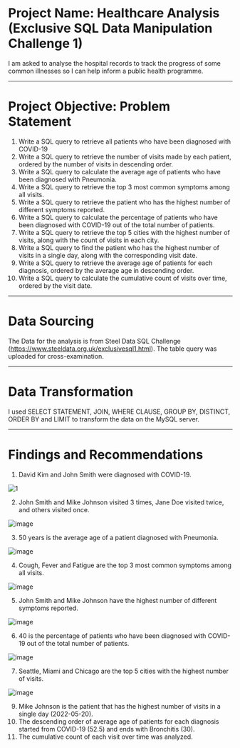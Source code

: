 # Project Name: Healthcare Analysis (Exclusive SQL Data Manipulation Challenge 1)
I am asked to analyse the hospital records to track the progress of some common illnesses so I can help inform a public health programme.

----
# Project Objective: Problem Statement
1. Write a SQL query to retrieve all patients who have been diagnosed with COVID-19
2. Write a SQL query to retrieve the number of visits made by each patient, ordered by the number of visits in descending order.
3. Write a SQL query to calculate the average age of patients who have been diagnosed with Pneumonia.
4. Write a SQL query to retrieve the top 3 most common symptoms among all visits.
5. Write a SQL query to retrieve the patient who has the highest number of different symptoms reported.
6. Write a SQL query to calculate the percentage of patients who have been diagnosed with COVID-19 out of the total number of patients.
7. Write a SQL query to retrieve the top 5 cities with the highest number of visits, along with the count of visits in each city.
8. Write a SQL query to find the patient who has the highest number of visits in a single day, along with the corresponding visit date.
9. Write a SQL query to retrieve the average age of patients for each diagnosis, ordered by the average age in descending order.
10. Write a SQL query to calculate the cumulative count of visits over time, ordered by the visit date.


----
# Data Sourcing
The Data for the analysis is from Steel Data SQL Challenge (https://www.steeldata.org.uk/exclusivesql1.html). The table query was uploaded for cross-examination. 



----
# Data Transformation
I used SELECT STATEMENT, JOIN, WHERE CLAUSE, GROUP BY, DISTINCT, ORDER BY and LIMIT to transform the data on the MySQL server.


----
# Findings and Recommendations
1. David Kim and John Smith were diagnosed with COVID-19.

![1](https://github.com/Dhazkid1997/SQL-DML-Challenge-1/assets/116466737/b7db01fa-af29-4de7-ac19-720ab113df08)

2. John Smith and Mike Johnson visited 3 times, Jane Doe visited twice, and others visited once.

![image](https://github.com/Dhazkid1997/SQL-DML-Challenge-1/assets/116466737/752873b0-2af4-4efe-86b3-e71b1657a7c2)

3. 50 years is the average age of a patient diagnosed with Pneumonia.

![image](https://github.com/Dhazkid1997/SQL-DML-Challenge-1/assets/116466737/6518332e-1ef4-4373-bb70-fba8f219bfa2)

4. Cough, Fever and Fatigue are the top 3 most common symptoms among all visits.

  ![image](https://github.com/Dhazkid1997/SQL-DML-Challenge-1/assets/116466737/7689c252-d72c-4d02-9331-8ba2278929f4)

5. John Smith and Mike Johnson have the highest number of different symptoms reported.

![image](https://github.com/Dhazkid1997/SQL-DML-Challenge-1/assets/116466737/e8b5957f-1b2d-4561-b89b-ef8b0a45f4eb)

6. 40 is the percentage of patients who have been diagnosed with COVID-19 out of the total number of patients.

![image](https://github.com/Dhazkid1997/SQL-DML-Challenge-1/assets/116466737/1dab544f-dc7b-448a-b102-8ab362d60f77)

7. Seattle, Miami and Chicago are the top 5 cities with the highest number of visits.

![image](https://github.com/Dhazkid1997/SQL-DML-Challenge-1/assets/116466737/8060866d-235e-41b2-8693-3f936a98954a)

9. Mike Johnson is the patient that has the highest number of visits in a single day (2022-05-20).
10. The descending order of average age of patients for each diagnosis started from COVID-19 (52.5) and ends with Bronchitis (30).
11. The cumulative count of each visit over time was analyzed.
